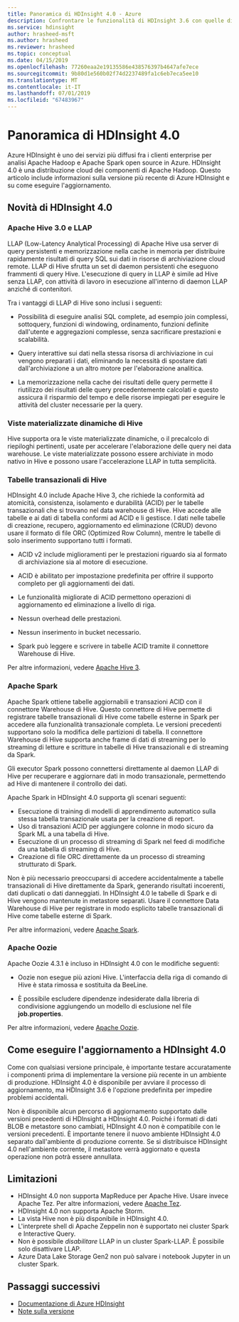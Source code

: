```yaml
---
title: Panoramica di HDInsight 4.0 - Azure
description: Confrontare le funzionalità di HDInsight 3.6 con quelle di HDInsight 4.0, con informazioni sulle limitazioni e consigli per l'aggiornamento.
ms.service: hdinsight
author: hrasheed-msft
ms.author: hrasheed
ms.reviewer: hrasheed
ms.topic: conceptual
ms.date: 04/15/2019
ms.openlocfilehash: 77260eaa2e19135586e438576397b4647afe7ece
ms.sourcegitcommit: 9b80d1e560b02f74d2237489fa1c6eb7eca5ee10
ms.translationtype: MT
ms.contentlocale: it-IT
ms.lasthandoff: 07/01/2019
ms.locfileid: "67483967"
---
```

# <a name="hdinsight-40-overview"></a>Panoramica di HDInsight 4.0

Azure HDInsight è uno dei servizi più diffusi fra i clienti enterprise per analisi Apache Hadoop e Apache Spark open source in Azure. HDInsight 4.0 è una distribuzione cloud dei componenti di Apache Hadoop. Questo articolo include informazioni sulla versione più recente di Azure HDInsight e su come eseguire l'aggiornamento.

## <a name="whats-new-in-hdinsight-40"></a>Novità di HDInsight 4.0

### <a name="apache-hive-30-and-llap"></a>Apache Hive 3.0 e LLAP

LLAP (Low-Latency Analytical Processing) di Apache Hive usa server di query persistenti e memorizzazione nella cache in memoria per distribuire rapidamente risultati di query SQL sui dati in risorse di archiviazione cloud remote. LLAP di Hive sfrutta un set di daemon persistenti che eseguono frammenti di query Hive. L'esecuzione di query in LLAP è simile ad Hive senza LLAP, con attività di lavoro in esecuzione all'interno di daemon LLAP anziché di contenitori.

Tra i vantaggi di LLAP di Hive sono inclusi i seguenti:

* Possibilità di eseguire analisi SQL complete, ad esempio join complessi, sottoquery, funzioni di windowing, ordinamento, funzioni definite dall'utente e aggregazioni complesse, senza sacrificare prestazioni e scalabilità.

* Query interattive sui dati nella stessa risorsa di archiviazione in cui vengono preparati i dati, eliminando la necessità di spostare dati dall'archiviazione a un altro motore per l'elaborazione analitica.

* La memorizzazione nella cache dei risultati delle query permette il riutilizzo dei risultati delle query precedentemente calcolati e questo assicura il risparmio del tempo e delle risorse impiegati per eseguire le attività del cluster necessarie per la query.

### <a name="hive-dynamic-materialized-views"></a>Viste materializzate dinamiche di Hive

Hive supporta ora le viste materializzate dinamiche, o il precalcolo di riepiloghi pertinenti, usate per accelerare l'elaborazione delle query nei data warehouse. Le viste materializzate possono essere archiviate in modo nativo in Hive e possono usare l'accelerazione LLAP in tutta semplicità.

### <a name="hive-transactional-tables"></a>Tabelle transazionali di Hive

HDInsight 4.0 include Apache Hive 3, che richiede la conformità ad atomicità, consistenza, isolamento e durabilità (ACID) per le tabelle transazionali che si trovano nel data warehouse di Hive. Hive accede alle tabelle e ai dati di tabella conformi ad ACID e li gestisce. I dati nelle tabelle di creazione, recupero, aggiornamento ed eliminazione (CRUD) devono usare il formato di file ORC (Optimized Row Column), mentre le tabelle di solo inserimento supportano tutti i formati.

* ACID v2 include miglioramenti per le prestazioni riguardo sia al formato di archiviazione sia al motore di esecuzione. 

* ACID è abilitato per impostazione predefinita per offrire il supporto completo per gli aggiornamenti dei dati.

* Le funzionalità migliorate di ACID permettono operazioni di aggiornamento ed eliminazione a livello di riga.

* Nessun overhead delle prestazioni.

* Nessun inserimento in bucket necessario.

* Spark può leggere e scrivere in tabelle ACID tramite il connettore Warehouse di Hive.

Per altre informazioni, vedere [Apache Hive 3](https://docs.hortonworks.com/HDPDocuments/HDP3/HDP-3.0.0/hive-overview/content/hive_whats_new_in_this_release_hive.html).

### <a name="apache-spark"></a>Apache Spark

Apache Spark ottiene tabelle aggiornabili e transazioni ACID con il connettore Warehouse di Hive. Questo connettore di Hive permette di registrare tabelle transazionali di Hive come tabelle esterne in Spark per accedere alla funzionalità transazionale completa. Le versioni precedenti supportano solo la modifica delle partizioni di tabella. Il connettore Warehouse di Hive supporta anche frame di dati di streaming per lo streaming di letture e scritture in tabelle di Hive transazionali e di streaming da Spark.

Gli executor Spark possono connettersi direttamente al daemon LLAP di Hive per recuperare e aggiornare dati in modo transazionale, permettendo ad Hive di mantenere il controllo dei dati.

Apache Spark in HDInsight 4.0 supporta gli scenari seguenti:

* Esecuzione di training di modelli di apprendimento automatico sulla stessa tabella transazionale usata per la creazione di report.
* Uso di transazioni ACID per aggiungere colonne in modo sicuro da Spark ML a una tabella di Hive.
* Esecuzione di un processo di streaming di Spark nel feed di modifiche da una tabella di streaming di Hive.
* Creazione di file ORC direttamente da un processo di streaming strutturato di Spark.

Non è più necessario preoccuparsi di accedere accidentalmente a tabelle transazionali di Hive direttamente da Spark, generando risultati incoerenti, dati duplicati o dati danneggiati. In HDInsight 4.0 le tabelle di Spark e di Hive vengono mantenute in metastore separati. Usare il connettore Data Warehouse di Hive per registrare in modo esplicito tabelle transazionali di Hive come tabelle esterne di Spark.

Per altre informazioni, vedere [Apache Spark](https://docs.hortonworks.com/HDPDocuments/HDP3/HDP-3.0.0/spark-overview/content/analyzing_data_with_apache_spark.html).


### <a name="apache-oozie"></a>Apache Oozie

Apache Oozie 4.3.1 è incluso in HDInsight 4.0 con le modifiche seguenti:

* Oozie non esegue più azioni Hive. L'interfaccia della riga di comando di Hive è stata rimossa e sostituita da BeeLine.

* È possibile escludere dipendenze indesiderate dalla libreria di condivisione aggiungendo un modello di esclusione nel file **job.properties**.

Per altre informazioni, vedere [Apache Oozie](https://docs.hortonworks.com/HDPDocuments/HDP3/HDP-3.0.0/release-notes/content/patch_oozie.html).

## <a name="how-to-upgrade-to-hdinsight-40"></a>Come eseguire l'aggiornamento a HDInsight 4.0

Come con qualsiasi versione principale, è importante testare accuratamente i componenti prima di implementare la versione più recente in un ambiente di produzione. HDInsight 4.0 è disponibile per avviare il processo di aggiornamento, ma HDInsight 3.6 è l'opzione predefinita per impedire problemi accidentali.

Non è disponibile alcun percorso di aggiornamento supportato dalle versioni precedenti di HDInsight a HDInsight 4.0. Poiché i formati di dati BLOB e metastore sono cambiati, HDInsight 4.0 non è compatibile con le versioni precedenti. È importante tenere il nuovo ambiente HDInsight 4.0 separato dall'ambiente di produzione corrente. Se si distribuisce HDInsight 4.0 nell'ambiente corrente, il metastore verrà aggiornato e questa operazione non potrà essere annullata.  

## <a name="limitations"></a>Limitazioni

* HDInsight 4.0 non supporta MapReduce per Apache Hive. Usare invece Apache Tez. Per altre informazioni, vedere [Apache Tez](https://tez.apache.org/).
* HDInsight 4.0 non supporta Apache Storm. 
* La vista Hive non è più disponibile in HDInsight 4.0. 
* L'interprete shell di Apache Zeppelin non è supportato nei cluster Spark e Interactive Query.
* Non è possibile *disabilitare* LLAP in un cluster Spark-LLAP. È possibile solo disattivare LLAP.
* Azure Data Lake Storage Gen2 non può salvare i notebook Jupyter in un cluster Spark.

## <a name="next-steps"></a>Passaggi successivi

* [Documentazione di Azure HDInsight](index.yml)
* [Note sulla versione](hdinsight-release-notes.md)
